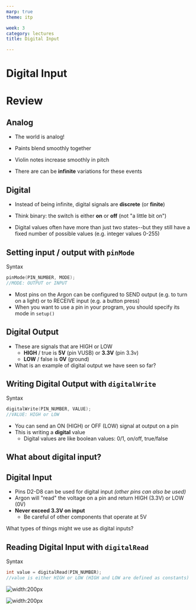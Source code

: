 ```yaml
---
marp: true
theme: itp

week: 3
category: lectures
title: Digital Input

---
```


<!-- headingDivider: 2 -->

# Digital Input



# Review

## Analog

- The world is analog!

- Paints blend smoothly together

- Violin notes increase smoothly in pitch

- There are can be **infinite** variations for these events


## Digital

- Instead of being infinite, digital signals are **discrete** (or **finite**)

- Think binary: the switch is either **on** or **off** (not "a little bit on")

- Digital values often have more than just two states--but they still have a fixed number of possible values (e.g. integer values 0-255)


## Setting input / output with `pinMode` 

Syntax

```c++
pinMode(PIN_NUMBER, MODE);
//MODE: OUTPUT or INPUT
```

- Most pins on the Argon can be configured to SEND output (e.g. to turn on a light) or to RECEIVE input (e.g. a button press)
- When you want to use a pin in your program, you should specify its mode in `setup()`

## Digital Output

- These are signals that are HIGH or LOW
  - **HIGH** / true is **5V** (pin VUSB) or **3.3V** (pin 3.3v)
  - **LOW** / false is **0V** (ground)
- What is an example of digital output we have seen so far?

<!-- LED -->

## Writing Digital Output with `digitalWrite` 

Syntax

```c++
digitalWrite(PIN_NUMBER, VALUE);
//VALUE: HIGH or LOW
```

- You can send an ON (HIGH) or OFF (LOW) signal at output on a pin
- This is writing a **digital** value
  - Digital values are like boolean values: 0/1, on/off, true/false

## What about digital input?

## Digital Input

- Pins D2-D8 can be used for digital input *(other pins can also be used)*
- Argon will "read" the voltage on a pin and return HIGH (3.3V) or LOW (0V)
- **Never exceed 3.3V on input**
  - Be careful of other components that operate at 5V

What types of things might we use as digital inputs?

## Reading Digital Input with `digitalRead` 

Syntax

```c++
int value = digitalRead(PIN_NUMBER);
//value is either HIGH or LOW (HIGH and LOW are defined as constants)
```



![width:200px](assets/potentiometer-482082_960_720.jpg)



![width:200px](assets/1565313560201.png)
